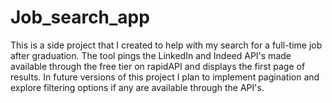 # Job_search_app

This is a side project that I created to help with my search for a full-time job after graduation. The tool pings the LinkedIn and Indeed API's made available through the free tier on rapidAPI and displays the first page of results. In future versions of this project I plan to implement pagination and explore filtering options if any are available through the API's.
